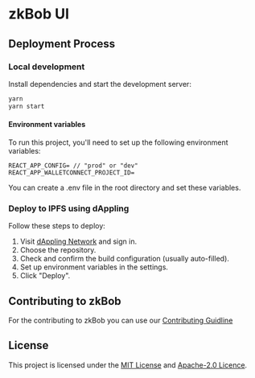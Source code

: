 # zkBob UI

## Deployment Process

### Local development
Install dependencies and start the development server:
```bash
yarn
yarn start
```

#### Environment variables
To run this project, you'll need to set up the following environment variables:
```
REACT_APP_CONFIG= // "prod" or "dev"
REACT_APP_WALLETCONNECT_PROJECT_ID=
```
You can create a .env file in the root directory and set these variables.

### Deploy to IPFS using dAppling

Follow these steps to deploy:

1. Visit [dAppling Network](https://dappling.network) and sign in.
2. Choose the repository.
3. Check and confirm the build configuration (usually auto-filled).
4. Set up environment variables in the settings.
5. Click "Deploy".

## Contributing to zkBob


For the contributing to zkBob you can use our [Contributing Guidline](https://github.com/zkBob/zkbob-ui/blob/main/CONTRIBUTING.md)

## License
This project is licensed under the [MIT License](https://github.com/zkBob/zkbob-ui/blob/main/LICENSE_MIT) and [Apache-2.0 Licence](https://github.com/zkBob/zkbob-ui/blob/main/LICENSE_APACHE).